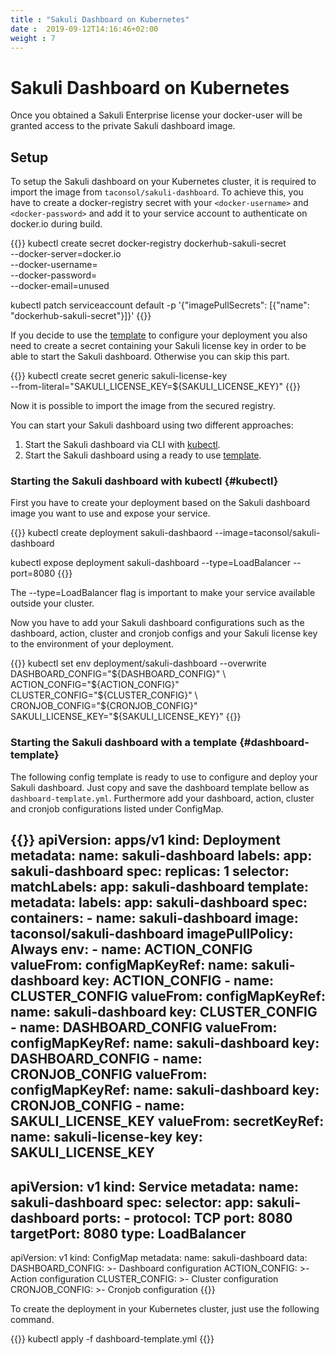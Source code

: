 ```yaml
---
title : "Sakuli Dashboard on Kubernetes"
date :  2019-09-12T14:16:46+02:00
weight : 7
---
```


# Sakuli Dashboard on Kubernetes

Once you obtained a Sakuli Enterprise license your docker-user will be granted access to the private Sakuli dashboard image.

## Setup
To setup the Sakuli dashboard on your Kubernetes cluster, it is required to import the image from 
`taconsol/sakuli-dashboard`. To achieve this, you have to create a docker-registry secret with your `<docker-username>` and
`<docker-password>` and add it to your service account to authenticate on docker.io during build.

{{<highlight bash>}}
kubectl create secret docker-registry dockerhub-sakuli-secret \
 --docker-server=docker.io \
 --docker-username=<docker-username> \
 --docker-password=<docker-password> \
 --docker-email=unused
 
 kubectl patch serviceaccount default -p '{"imagePullSecrets": [{"name": "dockerhub-sakuli-secret"}]}'
 {{</highlight>}}
 
 If you decide to use the [template](#dashboard-template) to configure your deployment you also need to create a secret containing your 
 Sakuli license key in order to be able to start the Sakuli dashboard. Otherwise you can skip this part.
 
 {{<highlight bash>}}
kubectl create secret generic sakuli-license-key \
 --from-literal="SAKULI_LICENSE_KEY=${SAKULI_LICENSE_KEY}"
 {{</highlight>}}
 
Now it is possible to import the image from the secured registry.

You can start your Sakuli dashboard using two different approaches:

1. Start the Sakuli dashboard via CLI with [kubectl](#kubectl).
2. Start the Sakuli dashboard using a ready to use [template](#dashboard-template).
 
### Starting the Sakuli dashboard with kubectl {#kubectl}

First you have to create your deployment based on the Sakuli dashboard image you want to use and expose your service.

{{<highlight bash>}}
kubectl create deployment sakuli-dashbaord --image=taconsol/sakuli-dashboard

kubectl expose deployment sakuli-dashboard --type=LoadBalancer --port=8080
{{</highlight>}}

The --type=LoadBalancer flag is important to make your service available outside your cluster.

Now you have to add your Sakuli dashboard configurations such as the dashboard, action, cluster and cronjob configs and your 
Sakuli license key to the environment of your deployment.

{{<highlight bash>}}
kubectl set env deployment/sakuli-dashboard --overwrite \
 DASHBOARD_CONFIG="${DASHBOARD_CONFIG}" \
 ACTION_CONFIG="${ACTION_CONFIG}" \
 CLUSTER_CONFIG="${CLUSTER_CONFIG}" \
 CRONJOB_CONFIG="${CRONJOB_CONFIG}" \
 SAKULI_LICENSE_KEY="${SAKULI_LICENSE_KEY}"
{{</highlight>}}

### Starting the Sakuli dashboard with a template {#dashboard-template}

The following config template is ready to use to configure and deploy your Sakuli dashboard.
Just copy and save the dashboard template bellow as `dashboard-template.yml`. Furthermore add your dashboard, action, 
cluster and cronjob configurations listed under ConfigMap.

{{<highlight yaml>}}
apiVersion: apps/v1
kind: Deployment
metadata:
  name: sakuli-dashboard
  labels:
    app: sakuli-dashboard
spec:
  replicas: 1
  selector:
    matchLabels:
      app: sakuli-dashboard
  template:
    metadata:
      labels:
        app: sakuli-dashboard
    spec:
      containers:
        - name: sakuli-dashboard
          image: taconsol/sakuli-dashboard
          imagePullPolicy: Always
          env:
            - name: ACTION_CONFIG
              valueFrom:
                configMapKeyRef:
                  name: sakuli-dashboard
                  key: ACTION_CONFIG
            - name: CLUSTER_CONFIG
              valueFrom:
                configMapKeyRef:
                  name: sakuli-dashboard
                  key: CLUSTER_CONFIG
            - name: DASHBOARD_CONFIG
              valueFrom:
                configMapKeyRef:
                  name: sakuli-dashboard
                  key: DASHBOARD_CONFIG
            - name: CRONJOB_CONFIG
              valueFrom:
                configMapKeyRef:
                  name: sakuli-dashboard
                  key: CRONJOB_CONFIG
            - name: SAKULI_LICENSE_KEY
              valueFrom:
                secretKeyRef:
                  name: sakuli-license-key
                  key: SAKULI_LICENSE_KEY
---
apiVersion: v1
kind: Service
metadata:
  name: sakuli-dashboard
spec:
  selector:
    app: sakuli-dashboard
  ports:
    - protocol: TCP
      port: 8080
      targetPort: 8080
  type: LoadBalancer
---
apiVersion: v1
kind: ConfigMap
metadata:
  name: sakuli-dashboard
data:
  DASHBOARD_CONFIG: >-
    Dashboard configuration
  ACTION_CONFIG: >-
    Action configuration
  CLUSTER_CONFIG: >-
    Cluster configuration
  CRONJOB_CONFIG: >-
    Cronjob configuration
{{</highlight>}}  

To create the deployment in your Kubernetes cluster, just use the following command.

{{<highlight bash>}}
kubectl apply -f dashboard-template.yml
{{</highlight>}}  